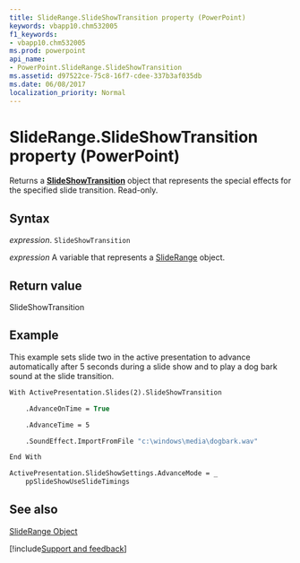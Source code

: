 ```yaml
---
title: SlideRange.SlideShowTransition property (PowerPoint)
keywords: vbapp10.chm532005
f1_keywords:
- vbapp10.chm532005
ms.prod: powerpoint
api_name:
- PowerPoint.SlideRange.SlideShowTransition
ms.assetid: d97522ce-75c8-16f7-cdee-337b3af035db
ms.date: 06/08/2017
localization_priority: Normal
---
```



# SlideRange.SlideShowTransition property (PowerPoint)

Returns a  **[SlideShowTransition](PowerPoint.SlideShowTransition.md)** object that represents the special effects for the specified slide transition. Read-only.


## Syntax

_expression_. `SlideShowTransition`

_expression_ A variable that represents a [SlideRange](PowerPoint.SlideRange.md) object.


## Return value

SlideShowTransition


## Example

This example sets slide two in the active presentation to advance automatically after 5 seconds during a slide show and to play a dog bark sound at the slide transition.


```vb
With ActivePresentation.Slides(2).SlideShowTransition

    .AdvanceOnTime = True

    .AdvanceTime = 5

    .SoundEffect.ImportFromFile "c:\windows\media\dogbark.wav"

End With

ActivePresentation.SlideShowSettings.AdvanceMode = _
    ppSlideShowUseSlideTimings
```


## See also


[SlideRange Object](PowerPoint.SlideRange.md)

[!include[Support and feedback](~/includes/feedback-boilerplate.md)]